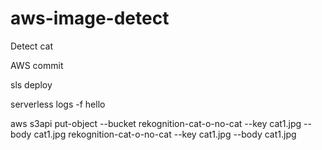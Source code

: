 # aws-image-detect
Detect cat 

AWS commit 

sls deploy 

serverless logs -f hello


aws s3api put-object --bucket rekognition-cat-o-no-cat --key cat1.jpg --body cat1.jpg rekognition-cat-o-no-cat --key cat1.jpg --body cat1.jpg

